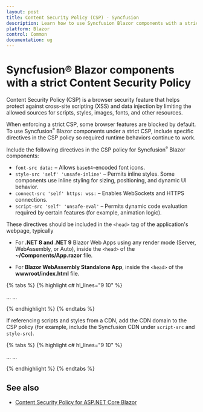 ```yaml
---
layout: post
title: Content Security Policy (CSP) - Syncfusion
description: Learn how to use Syncfusion Blazor components with a strict Content Security Policy (CSP) in Blazor Web App, Blazor WebAssembly (WASM), and Blazor Server.
platform: Blazor
control: Common
documentation: ug
---
```


# Syncfusion® Blazor components with a strict Content Security Policy

Content Security Policy (CSP) is a browser security feature that helps protect against cross-site scripting (XSS) and data injection by limiting the allowed sources for scripts, styles, images, fonts, and other resources.

When enforcing a strict CSP, some browser features are blocked by default. To use Syncfusion<sup style="font-size:70%">&reg;</sup> Blazor components under a strict CSP, include specific directives in the CSP policy so required runtime behaviors continue to work.

Include the following directives in the CSP policy for Syncfusion<sup style="font-size:70%">&reg;</sup> Blazor components:

* `font-src data:` – Allows `base64`-encoded font icons.
* `style-src 'self' 'unsafe-inline'` – Permits inline styles. Some components use inline styling for sizing, positioning, and dynamic UI behavior.
* `connect-src 'self' https: wss:` – Enables WebSockets and HTTPS connections.
* `script-src 'self' 'unsafe-eval'` – Permits dynamic code evaluation required by certain features (for example, animation logic).

These directives should be included in the `<head>` tag of the application's webpage, typically

* For **.NET 8 and .NET 9** Blazor Web Apps using any render mode (Server, WebAssembly, or Auto), inside the `<head>` of the **~/Components/App.razor** file.

* For **Blazor WebAssembly Standalone App**, inside the `<head>` of the **wwwroot/index.html** file.

{% tabs %}
{% highlight c# hl_lines="9 10" %}

<head>
    ...
    <meta http-equiv="Content-Security-Policy"
        content="base-uri 'self';
        default-src 'self';
        connect-src 'self' https: wss:;
        img-src data: https:;
        object-src 'none';
        script-src 'self' 'unsafe-eval';
        style-src 'self' 'unsafe-inline';
        font-src 'self' data:;
        upgrade-insecure-requests;">
    ...
</head>

{% endhighlight %}
{% endtabs %}

If referencing scripts and styles from a CDN, add the CDN domain to the CSP policy (for example, include the Syncfusion CDN under `script-src` and `style-src`).

{% tabs %}
{% highlight c# hl_lines="9 10" %}

<head>
    ...
    <meta http-equiv="Content-Security-Policy"
        content="base-uri 'self';
        default-src 'self';
        connect-src 'self' https: wss:;
        img-src data: https:;
        object-src 'none';
        script-src 'self' 'unsafe-eval' https://cdn.syncfusion.com/blazor/;
        style-src 'self' 'unsafe-inline' https://cdn.syncfusion.com/blazor/;
        font-src 'self' data:;
        upgrade-insecure-requests;">
    ...
</head>

{% endhighlight %}
{% endtabs %}

## See also

* [Content Security Policy for ASP.NET Core Blazor](https://learn.microsoft.com/en-us/aspnet/core/blazor/security/content-security-policy?view=aspnetcore-9.0)
